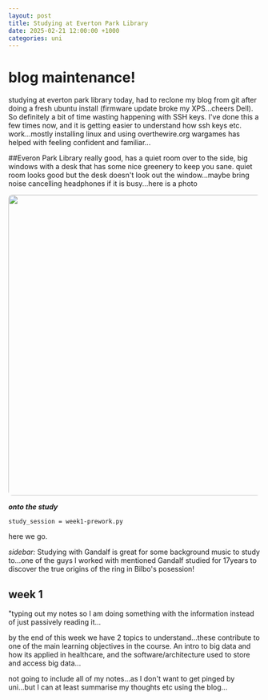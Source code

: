 ```yaml
---
layout: post
title: Studying at Everton Park Library
date: 2025-02-21 12:00:00 +1000
categories: uni
---
```


# blog maintenance!
studying at everton park library today, 
had to reclone my blog from git after doing a fresh ubuntu install (firmware update broke my XPS...cheers Dell). So definitely a bit of time wasting happening with SSH keys. I've done this a few times now, and it is getting easier to understand how ssh keys etc. work...mostly installing linux and using overthewire.org wargames has helped with feeling confident and familiar...

##Everon Park Library
really good, has a quiet room over to the side, big windows with a desk that has some nice greenery to keep you sane. quiet room looks good but the desk doesn't look out the window...maybe bring noise cancelling headphones if it is busy...here is a photo

<img src="https://walkertetrisranger.github.io/my-blog/assets/images/eplibrary.jpg" width="600" style="border-radius: 8px;">

***onto the study***

`study_session = week1-prework.py`

here we go. 

*sidebar:* Studying with Gandalf is great for some background music to study to...one of the guys I worked with mentioned Gandalf studied for 17years to discover the true origins of the ring in Bilbo's posession! 

## week 1
"typing out my notes so I am doing something with the information instead of just passively reading it...

by the end of this week we have 2 topics to understand...these contribute to one of the main learning objectives in the course. An intro to big data and how its applied in healthcare, and the software/architecture used to store and access big data...  
  
  
not going to include all of my notes...as I don't want to get pinged by uni...but I can at least summarise my thoughts etc using the blog...  




